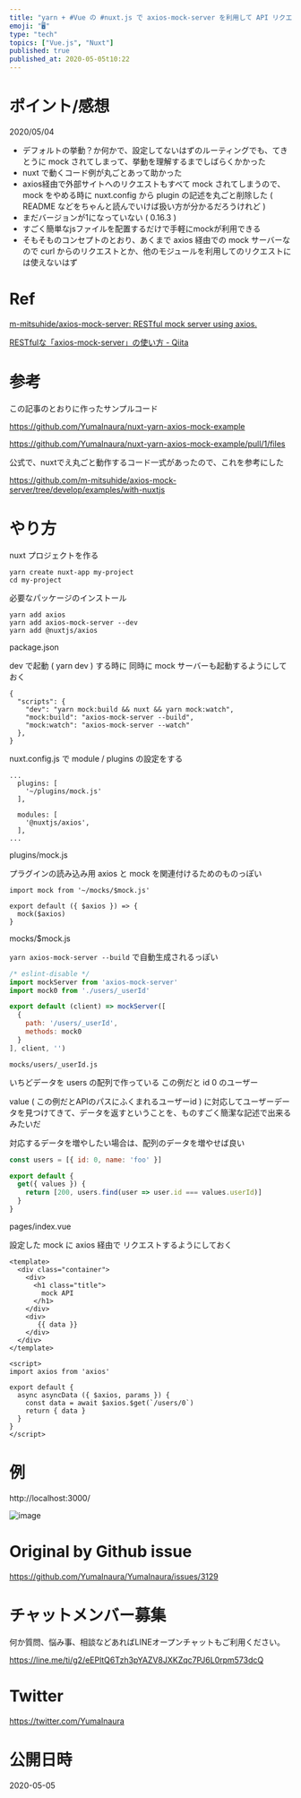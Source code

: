 ```yaml
---
title: "yarn + #Vue の #nuxt.js で axios-mock-server を利用して API リクエストする例"
emoji: "🖥"
type: "tech"
topics: ["Vue.js", "Nuxt"]
published: true
published_at: 2020-05-05t10:22
---
```


# ポイント/感想

2020/05/04

- デフォルトの挙動？か何かで、設定してないはずのルーティングでも、てきとうに mock されてしまって、挙動を理解するまでしばらくかかった
- nuxt で動くコード例が丸ごとあって助かった
- axios経由で外部サイトへのリクエストもすべて mock されてしまうので、mock をやめる時に nuxt.config から plugin の記述を丸ごと削除した ( README などをちゃんと読んでいけば扱い方が分かるだろうけれど )
- まだバージョンが1になっていない ( 0.16.3 )
- すごく簡単なjsファイルを配置するだけで手軽にmockが利用できる
- そもそものコンセプトのとおり、あくまで axios 経由での mock サーバーなので curl からのリクエストとか、他のモジュールを利用してのリクエストには使えないはず



# Ref

[m-mitsuhide/axios-mock-server: RESTful mock server using axios.](https://github.com/m-mitsuhide/axios-mock-server)

[RESTfulな「axios-mock-server」の使い方 - Qiita](https://qiita.com/m_mitsuhide/items/b8e073cba0dae5af2359)

# 参考

この記事のとおりに作ったサンプルコード

https://github.com/YumaInaura/nuxt-yarn-axios-mock-example

https://github.com/YumaInaura/nuxt-yarn-axios-mock-example/pull/1/files

公式で、nuxtでえ丸ごと動作するコード一式があったので、これを参考にした

https://github.com/m-mitsuhide/axios-mock-server/tree/develop/examples/with-nuxtjs


# やり方


nuxt プロジェクトを作る

```
yarn create nuxt-app my-project
cd my-project
```

必要なパッケージのインストール

```
yarn add axios
yarn add axios-mock-server --dev
yarn add @nuxtjs/axios
```

package.json 

dev で起動 ( yarn dev ) する時に
同時に mock サーバーも起動するようにしておく


```
{
  "scripts": {
    "dev": "yarn mock:build && nuxt && yarn mock:watch",
    "mock:build": "axios-mock-server --build",
    "mock:watch": "axios-mock-server --watch"
  },
}
```

nuxt.config.js で module / plugins の設定をする

```
...
  plugins: [
    '~/plugins/mock.js'
  ],

  modules: [
    '@nuxtjs/axios',
  ],
...
```


plugins/mock.js

プラグインの読み込み用
axios と mock を関連付けるためのものっぽい

```
import mock from '~/mocks/$mock.js'

export default ({ $axios }) => {
  mock($axios)
}
```

mocks/$mock.js

`yarn axios-mock-server --build` で自動生成されるっぽい

```js
/* eslint-disable */
import mockServer from 'axios-mock-server'
import mock0 from './users/_userId'

export default (client) => mockServer([
  {
    path: '/users/_userId',
    methods: mock0
  }
], client, '')

```


`mocks/users/_userId.js`

いちどデータを users の配列で作っている
この例だと id 0 のユーザー

value ( この例だとAPIのパスにふくまれるユーザーid ) に対応してユーザーデータを見つけてきて、データを返すということを、ものすごく簡潔な記述で出来るみたいだ

対応するデータを増やしたい場合は、配列のデータを増やせば良い

```js
const users = [{ id: 0, name: 'foo' }]

export default {
  get({ values }) {
    return [200, users.find(user => user.id === values.userId)]
  }
}
```


pages/index.vue

設定した mock に axios 経由で リクエストするようにしておく

```vue
<template>
  <div class="container">
    <div>
      <h1 class="title">
        mock API
      </h1>
    </div>
    <div>
       {{ data }}
    </div>
  </div>
</template>

<script>
import axios from 'axios'

export default {
  async asyncData ({ $axios, params }) {
    const data = await $axios.$get(`/users/0`)
    return { data }
  }
}
</script>
```


# 例

http://localhost:3000/

![image](https://user-images.githubusercontent.com/13635059/80929133-94661780-8de4-11ea-9de0-a976fc78b696.png)


# Original by Github issue

https://github.com/YumaInaura/YumaInaura/issues/3129











<!-- Update From Qiita API -->

# チャットメンバー募集


何か質問、悩み事、相談などあればLINEオープンチャットもご利用ください。

https://line.me/ti/g2/eEPltQ6Tzh3pYAZV8JXKZqc7PJ6L0rpm573dcQ





# Twitter


https://twitter.com/YumaInaura


<!-- Update From Qiita API -->



# 公開日時

2020-05-05
